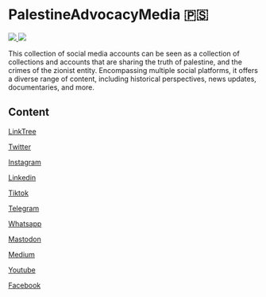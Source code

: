 # PalestineAdvocacyMedia 🇵🇸
<a href="https://techforpalestine.org/">
<img src="https://raw.githubusercontent.com/Safouene1/support-palestine-banner/master/StandWithPalestine.svg">
</a>

<a href="https://techforpalestine.org/">
<img src="https://badge.techforpalestine.org/default">
</a>

This collection of social media accounts can be seen as a collection of collections and accounts that are sharing the truth of palestine, and the crimes of the zionist entity.
Encompassing multiple social platforms, it offers a diverse range of content, including historical perspectives, news updates, documentaries, and more.

## Content
[LinkTree](Media/Linktree.md)

[Twitter](Media/Twitter.md)

[Instagram](Media/Instagram.md)

[Linkedin](Media/Linkedin.md)

[Tiktok](Media/Tiktok.md)

[Telegram](Media/Telegram.md)

[Whatsapp](Media/Whatsapp.md)

[Mastodon](Media/Mastodon.md)

[Medium](Media/Medium.md)

[Youtube](Media/Youtube.md)

[Facebook](Media/Facebook.md)
